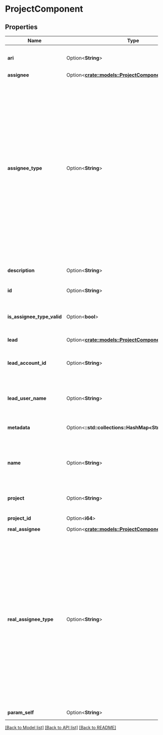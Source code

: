# ProjectComponent

## Properties

Name | Type | Description | Notes
------------ | ------------- | ------------- | -------------
**ari** | Option<**String**> | Compass component's ID. Can't be updated. Not required for creating a Project Component. | [optional][readonly]
**assignee** | Option<[**crate::models::ProjectComponentAssignee**](ProjectComponent_assignee.md)> |  | [optional]
**assignee_type** | Option<**String**> | The nominal user type used to determine the assignee for issues created with this component. See `realAssigneeType` for details on how the type of the user, and hence the user, assigned to issues is determined. Can take the following values:   *  `PROJECT_LEAD` the assignee to any issues created with this component is nominally the lead for the project the component is in.  *  `COMPONENT_LEAD` the assignee to any issues created with this component is nominally the lead for the component.  *  `UNASSIGNED` an assignee is not set for issues created with this component.  *  `PROJECT_DEFAULT` the assignee to any issues created with this component is nominally the default assignee for the project that the component is in.  Default value: `PROJECT_DEFAULT`.   Optional when creating or updating a component. | [optional]
**description** | Option<**String**> | The description for the component. Optional when creating or updating a component. | [optional]
**id** | Option<**String**> | The unique identifier for the component. | [optional][readonly]
**is_assignee_type_valid** | Option<**bool**> | Whether a user is associated with `assigneeType`. For example, if the `assigneeType` is set to `COMPONENT_LEAD` but the component lead is not set, then `false` is returned. | [optional][readonly]
**lead** | Option<[**crate::models::ProjectComponentLead**](ProjectComponent_lead.md)> |  | [optional]
**lead_account_id** | Option<**String**> | The accountId of the component's lead user. The accountId uniquely identifies the user across all Atlassian products. For example, *5b10ac8d82e05b22cc7d4ef5*. | [optional]
**lead_user_name** | Option<**String**> | This property is no longer available and will be removed from the documentation soon. See the [deprecation notice](https://developer.atlassian.com/cloud/jira/platform/deprecation-notice-user-privacy-api-migration-guide/) for details. | [optional]
**metadata** | Option<**::std::collections::HashMap<String, String>**> | Compass component's metadata. Can't be updated. Not required for creating a Project Component. | [optional][readonly]
**name** | Option<**String**> | The unique name for the component in the project. Required when creating a component. Optional when updating a component. The maximum length is 255 characters. | [optional]
**project** | Option<**String**> | The key of the project the component is assigned to. Required when creating a component. Can't be updated. | [optional]
**project_id** | Option<**i64**> | The ID of the project the component is assigned to. | [optional][readonly]
**real_assignee** | Option<[**crate::models::ProjectComponentRealAssignee**](ProjectComponent_realAssignee.md)> |  | [optional]
**real_assignee_type** | Option<**String**> | The type of the assignee that is assigned to issues created with this component, when an assignee cannot be set from the `assigneeType`. For example, `assigneeType` is set to `COMPONENT_LEAD` but no component lead is set. This property is set to one of the following values:   *  `PROJECT_LEAD` when `assigneeType` is `PROJECT_LEAD` and the project lead has permission to be assigned issues in the project that the component is in.  *  `COMPONENT_LEAD` when `assignee`Type is `COMPONENT_LEAD` and the component lead has permission to be assigned issues in the project that the component is in.  *  `UNASSIGNED` when `assigneeType` is `UNASSIGNED` and Jira is configured to allow unassigned issues.  *  `PROJECT_DEFAULT` when none of the preceding cases are true. | [optional][readonly]
**param_self** | Option<**String**> | The URL of the component. | [optional][readonly]

[[Back to Model list]](../README.md#documentation-for-models) [[Back to API list]](../README.md#documentation-for-api-endpoints) [[Back to README]](../README.md)


